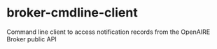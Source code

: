 # broker-cmdline-client
Command line client to access notification records from the OpenAIRE Broker public API

